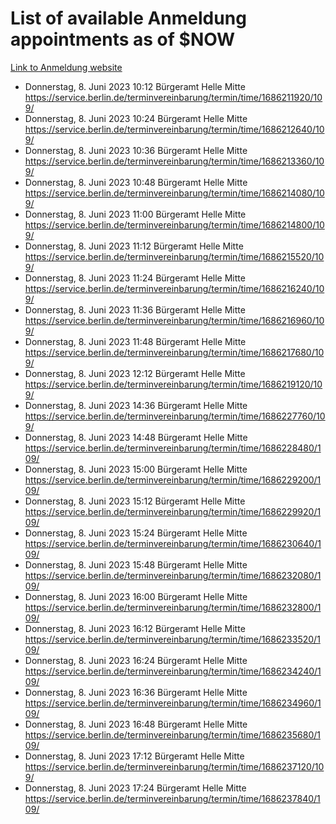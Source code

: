 # List of available Anmeldung appointments as of $NOW
[Link to Anmeldung website](https://service.berlin.de/terminvereinbarung/termin/tag.php?termin=1&anliegen[]=120686&dienstleisterlist=122210,122217,327316,122219,327312,122227,327314,122231,327346,122243,327348,122254,122252,329742,122260,329745,122262,329748,122271,327278,122273,327274,122277,327276,330436,122280,327294,122282,327290,122284,327292,122291,327270,122285,327266,122286,327264,122296,327268,150230,329760,122297,327286,122294,327284,122312,329763,122314,329775,122304,327330,122311,327334,122309,327332,317869,122281,327352,122279,329772,122283,122276,327324,122274,327326,122267,329766,122246,327318,122251,327320,122257,327322,122208,327298,122226,327300&herkunft=http%3A%2F%2Fservice.berlin.de%2Fdienstleistung%2F120686%2F)
- Donnerstag, 8. Juni 2023 10:12 Bürgeramt Helle Mitte https://service.berlin.de/terminvereinbarung/termin/time/1686211920/109/
- Donnerstag, 8. Juni 2023 10:24 Bürgeramt Helle Mitte https://service.berlin.de/terminvereinbarung/termin/time/1686212640/109/
- Donnerstag, 8. Juni 2023 10:36 Bürgeramt Helle Mitte https://service.berlin.de/terminvereinbarung/termin/time/1686213360/109/
- Donnerstag, 8. Juni 2023 10:48 Bürgeramt Helle Mitte https://service.berlin.de/terminvereinbarung/termin/time/1686214080/109/
- Donnerstag, 8. Juni 2023 11:00 Bürgeramt Helle Mitte https://service.berlin.de/terminvereinbarung/termin/time/1686214800/109/
- Donnerstag, 8. Juni 2023 11:12 Bürgeramt Helle Mitte https://service.berlin.de/terminvereinbarung/termin/time/1686215520/109/
- Donnerstag, 8. Juni 2023 11:24 Bürgeramt Helle Mitte https://service.berlin.de/terminvereinbarung/termin/time/1686216240/109/
- Donnerstag, 8. Juni 2023 11:36 Bürgeramt Helle Mitte https://service.berlin.de/terminvereinbarung/termin/time/1686216960/109/
- Donnerstag, 8. Juni 2023 11:48 Bürgeramt Helle Mitte https://service.berlin.de/terminvereinbarung/termin/time/1686217680/109/
- Donnerstag, 8. Juni 2023 12:12 Bürgeramt Helle Mitte https://service.berlin.de/terminvereinbarung/termin/time/1686219120/109/
- Donnerstag, 8. Juni 2023 14:36 Bürgeramt Helle Mitte https://service.berlin.de/terminvereinbarung/termin/time/1686227760/109/
- Donnerstag, 8. Juni 2023 14:48 Bürgeramt Helle Mitte https://service.berlin.de/terminvereinbarung/termin/time/1686228480/109/
- Donnerstag, 8. Juni 2023 15:00 Bürgeramt Helle Mitte https://service.berlin.de/terminvereinbarung/termin/time/1686229200/109/
- Donnerstag, 8. Juni 2023 15:12 Bürgeramt Helle Mitte https://service.berlin.de/terminvereinbarung/termin/time/1686229920/109/
- Donnerstag, 8. Juni 2023 15:24 Bürgeramt Helle Mitte https://service.berlin.de/terminvereinbarung/termin/time/1686230640/109/
- Donnerstag, 8. Juni 2023 15:48 Bürgeramt Helle Mitte https://service.berlin.de/terminvereinbarung/termin/time/1686232080/109/
- Donnerstag, 8. Juni 2023 16:00 Bürgeramt Helle Mitte https://service.berlin.de/terminvereinbarung/termin/time/1686232800/109/
- Donnerstag, 8. Juni 2023 16:12 Bürgeramt Helle Mitte https://service.berlin.de/terminvereinbarung/termin/time/1686233520/109/
- Donnerstag, 8. Juni 2023 16:24 Bürgeramt Helle Mitte https://service.berlin.de/terminvereinbarung/termin/time/1686234240/109/
- Donnerstag, 8. Juni 2023 16:36 Bürgeramt Helle Mitte https://service.berlin.de/terminvereinbarung/termin/time/1686234960/109/
- Donnerstag, 8. Juni 2023 16:48 Bürgeramt Helle Mitte https://service.berlin.de/terminvereinbarung/termin/time/1686235680/109/
- Donnerstag, 8. Juni 2023 17:12 Bürgeramt Helle Mitte https://service.berlin.de/terminvereinbarung/termin/time/1686237120/109/
- Donnerstag, 8. Juni 2023 17:24 Bürgeramt Helle Mitte https://service.berlin.de/terminvereinbarung/termin/time/1686237840/109/
